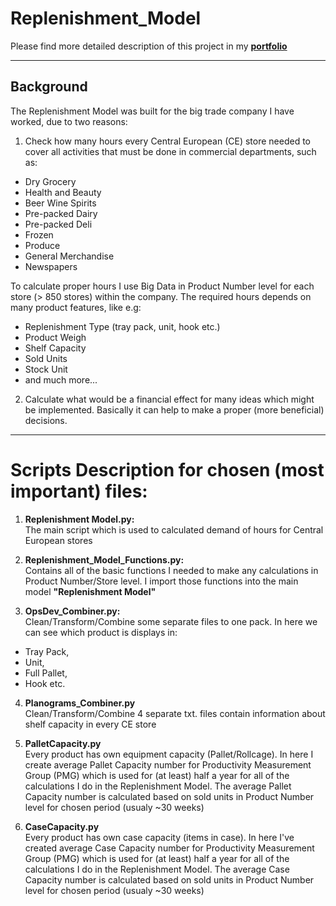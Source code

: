 # Replenishment_Model
Please find more detailed description of this project in my **[portfolio](www.mariuszborycki.com)**

---
## Background
The Replenishment Model was built for the big trade company I have worked, due to two reasons:
1. Check how many hours every Central European (CE) store needed to cover all activities that must be done in commercial departments, such as:
- Dry Grocery
- Health and Beauty
- Beer Wine Spirits
- Pre-packed Dairy
- Pre-packed Deli
- Frozen
- Produce
- General Merchandise
- Newspapers

To calculate proper hours I use Big Data in Product Number level for each store (> 850 stores) within the company.
The required hours depends on many product features, like e.g:
- Replenishment Type (tray pack, unit, hook etc.)
- Product Weigh
- Shelf Capacity
- Sold Units
- Stock Unit
- and much more...

2. Calculate what would be a financial effect for many ideas which might be implemented. Basically it can help to make a proper (more beneficial) decisions.

---
# Scripts Description for chosen (most important) files: 

1. **Replenishment Model.py:**<br>
The main script which is used to calculated demand of hours for Central European stores

2. **Replenishment_Model_Functions.py:**<br>
Contains all of the basic functions I needed to make any calculations in Product Number/Store level. I import those functions into the main model __**"Replenishment Model"**__

3. **OpsDev_Combiner.py:**<br>
Clean/Transform/Combine some separate files to one pack. In here we can see which product is displays in: 
- Tray Pack, 
- Unit, 
- Full Pallet, 
- Hook etc.

4. **Planograms_Combiner.py**<br>
Clean/Transform/Combine 4 separate txt. files contain information about shelf capacity in every CE store

5. **PalletCapacity.py**<br>
Every product has own equipment capacity (Pallet/Rollcage). In here I create average Pallet Capacity number for Productivity Measurement Group (PMG) which is used for (at least) half a year for all of the calculations I do in the Replenishment Model. The average Pallet Capacity number is calculated based on sold units in Product Number level for chosen period (usualy ~30 weeks) 

6. **CaseCapacity.py**<br>
Every product has own case capacity (items in case). In here I've created average Case Capacity number for Productivity Measurement Group (PMG) which is used for (at least) half a year for all of the calculations I do in the Replenishment Model. The average Case Capacity number is calculated based on sold units in Product Number level for chosen period (usualy ~30 weeks) 
